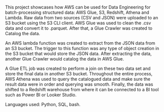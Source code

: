   This project showcases how AWS can be used for Data Engineering for batch-processing structured data: AWS Glue, S3, Redshift, Athena and Lambda. Raw data from two sources (CSV and JSON) were uploaded to an S3 bucket using the S3 CLI client. AWS Glue was used to clean the .csv data and convert it to .parquet. After that, a Glue Crawler was created to Catalog the data. 

  An AWS lambda function was created to extract from the JSON data from an S3 bucket. The trigger to this function was any type of object creation in the S3 bucket that would store the JSON data. After extracting the data, another Glue Crawler would catalog the data in AWS Glue. 

  A Glue ETL job was created to perform a join on these two data set and store the final data in another S3 bucket. Throughout the entire process, AWS Athena was used to query the catalogued data and make sure the result data were in order and querying was smooth. Finally, the data was shifted to a Redshift warehouse from where it can be connected to a BI tool such as Power BI or Looker Studio.

Languages used: Python, SQL, bash.
